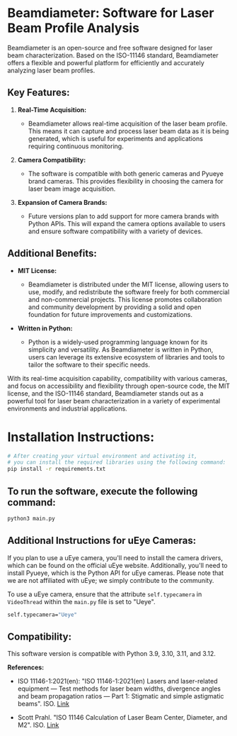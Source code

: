 # Beamdiameter: Software for Laser Beam Profile Analysis

Beamdiameter is an open-source and free software designed for laser beam characterization. Based on the ISO-11146 standard, Beamdiameter offers a flexible and powerful platform for efficiently and accurately analyzing laser beam profiles.

## Key Features:

1. **Real-Time Acquisition:**
   - Beamdiameter allows real-time acquisition of the laser beam profile. This means it can capture and process laser beam data as it is being generated, which is useful for experiments and applications requiring continuous monitoring.

2. **Camera Compatibility:**
   - The software is compatible with both generic cameras and Pyueye brand cameras. This provides flexibility in choosing the camera for laser beam image acquisition.

3. **Expansion of Camera Brands:**
   - Future versions plan to add support for more camera brands with Python APIs. This will expand the camera options available to users and ensure software compatibility with a variety of devices.

## Additional Benefits:

- **MIT License:**
   - Beamdiameter is distributed under the MIT license, allowing users to use, modify, and redistribute the software freely for both commercial and non-commercial projects. This license promotes collaboration and community development by providing a solid and open foundation for future improvements and customizations.

- **Written in Python:**
   - Python is a widely-used programming language known for its simplicity and versatility. As Beamdiameter is written in Python, users can leverage its extensive ecosystem of libraries and tools to tailor the software to their specific needs.

With its real-time acquisition capability, compatibility with various cameras, and focus on accessibility and flexibility through open-source code, the MIT license, and the ISO-11146 standard, Beamdiameter stands out as a powerful tool for laser beam characterization in a variety of experimental environments and industrial applications.
# Installation Instructions:
```bash
# After creating your virtual environment and activating it,
# you can install the required libraries using the following command:
pip install -r requirements.txt
```
## To run the software, execute the following command:
```bash
python3 main.py
```
## Additional Instructions for uEye Cameras:

If you plan to use a uEye camera, you'll need to install the camera drivers, which can be found on the official uEye website. Additionally, you'll need to install Pyueye, which is the Python API for uEye cameras. Please note that we are not affiliated with uEye; we simply contribute to the community.

To use a uEye camera, ensure that the attribute `self.typecamera` in `VideoThread` within the `main.py` file is set to "Ueye".

```bash
self.typecamera="Ueye"
```
## Compatibility:
This software version is compatible with Python 3.9, 3.10, 3.11, and 3.12.

**References:**

- ISO 11146-1:2021(en): "ISO 11146-1:2021(en) Lasers and laser-related equipment — Test methods for laser beam widths, divergence angles and beam propagation ratios — Part 1: Stigmatic and simple astigmatic beams". ISO. [Link](https://www.iso.org/obp/ui/#iso:std:iso:11146:-1:ed-2:v1:en)

- Scott Prahl. "ISO 11146 Calculation of Laser Beam Center, Diameter, and M2". ISO. [Link](https://pypi.org/project/laserbeamsize/)

